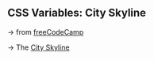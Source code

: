 ## CSS Variables: City Skyline

&rarr; from [freeCodeCamp](https://www.freecodecamp.org/learn/2022/responsive-web-design/)

&rarr; The [City Skyline]()